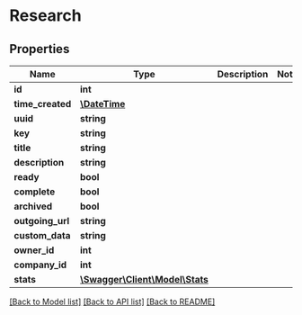 # Research

## Properties
Name | Type | Description | Notes
------------ | ------------- | ------------- | -------------
**id** | **int** |  | 
**time_created** | [**\DateTime**](\DateTime.md) |  | 
**uuid** | **string** |  | 
**key** | **string** |  | 
**title** | **string** |  | 
**description** | **string** |  | 
**ready** | **bool** |  | 
**complete** | **bool** |  | 
**archived** | **bool** |  | 
**outgoing_url** | **string** |  | 
**custom_data** | **string** |  | 
**owner_id** | **int** |  | 
**company_id** | **int** |  | 
**stats** | [**\Swagger\Client\Model\Stats**](Stats.md) |  | 

[[Back to Model list]](../README.md#documentation-for-models) [[Back to API list]](../README.md#documentation-for-api-endpoints) [[Back to README]](../README.md)


